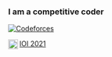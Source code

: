 ### I am a competitive coder

[![Codeforces](https://cp-logo.vercel.app/codeforces/SmolderingFire?logo=true)](https://codeforces.com/profile/SmolderingFire)

[<img src="https://thepluck.github.io/stuff/silver.png" width="20" height="20" align="left"/> IOI 2021](https://stats.ioinformatics.org/people/7656)
